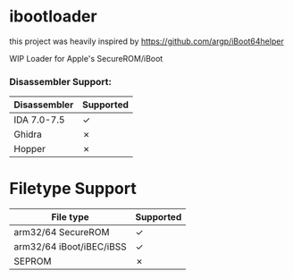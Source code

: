 # ibootloader

this project was heavily inspired by https://github.com/argp/iBoot64helper

WIP Loader for Apple's SecureROM/iBoot

### Disassembler Support:

| Disassembler | Supported |
|--------------|-----------|
| IDA 7.0-7.5  | ✓         |
| Ghidra       | ✗         |
| Hopper       | ✗         |

# Filetype Support 

| File type                | Supported |
|--------------------------|-----------|
| arm32/64 SecureROM       | ✓         |
| arm32/64 iBoot/iBEC/iBSS | ✓         |
| SEPROM                   | ✗        |
